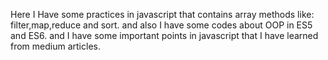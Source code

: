 Here I Have some practices in javascript that contains array methods like: filter,map,reduce and sort.
and also I have some codes about OOP in ES5 and ES6.
and I have some important points in javascript that I have learned from medium articles.
